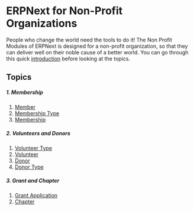 <!-- add-breadcrumbs -->
# ERPNext for Non-Profit Organizations

People who change the world need the tools to do it! The Non Profit Modules of ERPNext is designed for a non-profit organization, so that they can deliver well on their noble cause of a better world. You can go through this quick [introduction](/docs/user/manual/en/non_profit/introduction) before looking at the topics.

## Topics

##### 1. Membership
1. [Member](/docs/user/manual/en/non_profit/Membership/member)
1. [Membership Type](/docs/user/manual/en/non_profit/Membership/membership_type)
1. [Membership](/docs/user/manual/en/non_profit/Membership/membership)

##### 2. Volunteers and Donors
1. [Volunteer Type](/docs/user/manual/en/non_profit/Volunteer/volunteer_type)
1. [Volunteer](/docs/user/manual/en/non_profit/Volunteer/volunteer)
1. [Donor](/docs/user/manual/en/non_profit/Donor/donor)
1. [Donor Type](/docs/user/manual/en/non_profit/Donor/donor_type)

##### 3. Grant and Chapter
1. [Grant Application](/docs/user/manual/en/non_profit/grant-application/)
1. [Chapter](/docs/user/manual/en/non_profit/Chapter/chapter)

